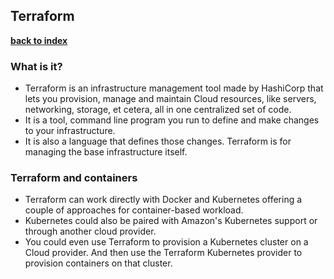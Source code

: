 ## Terraform 


**[back to index](https://github.com/mlfa03/MLOPs/blob/main/README.md)**

### What is it?

* Terraform is an infrastructure management tool made by HashiCorp that lets you provision, manage and maintain Cloud resources, like servers, 
networking, storage, et cetera, all in one centralized set of code.
* It is a tool, command line program you run to define and make changes to your infrastructure. 
* It is also a language that defines those changes. Terraform is for managing the base infrastructure itself.

### Terraform and containers 

* Terraform can work directly with Docker and Kubernetes offering a couple of approaches for container-based workload. 
* Kubernetes could also be paired with Amazon's Kubernetes support or through another cloud provider. 
* You could even use Terraform to provision a Kubernetes cluster on a Cloud provider. And then use the Terraform Kubernetes provider to 
provision containers on that cluster.

